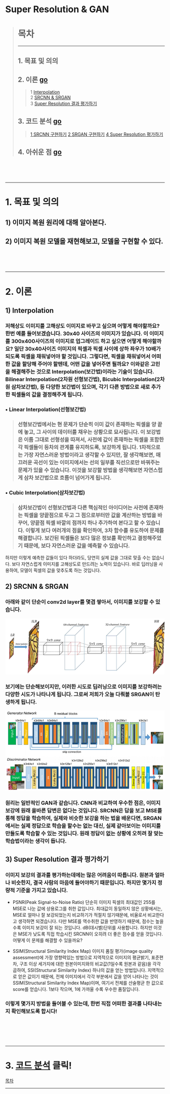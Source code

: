 Super Resolution & GAN
=
> # 목차
> ---
> ## 1. 목표 및 의의    
> ## 2. 이론 [go](#2-이론)    
>   > 1 [Interpolation](#1-intrepolation)    
>   > 2 [SRCNN & SRGAN](#2-srcnn-srgan)     
>   > 3 [Super Resolution 결과 평가하기](#3-super-resolution-결과-평가하기)     
> ## 3. 코드 분석 [go](#3-코드-분석)     
>   > [1 SRCNN 구현하기](#1-srcnn-구현하기)
>   > [2 SRGAN 구현하기](#2-srgan-구현하기)
>   > [4 Super Resolution 평가하기](#4-)     
> ## 4. 아쉬운 점 [go](#4-아쉬운-점)     


<br><br><br>

- - - -

# 1. 목표 및 의의     

## 1) 이미지 복원 원리에 대해 알아본다.    

## 2) 이미지 복원 모델을 재현해보고, 모델을 구현할 수 있다.     

<br><br><br>

- - - - 
# 2. 이론

## 1) Interpolation 
### 저해상도 이미지를 고해상도 이미지로 바꾸고 싶으며 어떻게 해야할까요? 한번 예를 들어보겠습니다. 30x40 사이즈의 이미지가 있습니다. 이 이미지를 300x400사이즈의 이미지로 업그레이드 하고 싶으면 어떻게 해야할까요? 일단 30x40사이즈 이미지의 픽셀과 픽셀 사이에 상하 좌우가 10배가 되도록 픽셀을 채워넣어야 할 것입니다. 그렇다면, 픽셀을 채워넣어서 어떠한 값을 할당해 주어야 할텐데, 어떤 값을 넣어주면 될까요? 이와같은 고민을 해결해주는 것으로 Interpolation(보간법)이라는 기술이 있습니다. Bilinear Interpolation(2차원 선형보간법), Bicubic Interpolation(2차원 삼차보간법), 등 다양한 보간법이 있으며, 각기 다른 방법으로 새로 추가한 픽셀들의 값을 결정해주게 됩니다.

### $\bullet$ Linear Interpolation(선형보간법)     
> ### 선형보간법에서는 현 문제가 단순히 이미 값이 존재하는 픽셀을 양 끝에 놓고, 그 사이의 데이터를 채우는 상황으로 묘사됩니다. 이 보강법은 이름 그대로 선형성을 따져서, 사전에 값이 존재하는 픽셀을 포함한 각 픽셀들이 등차의 관계를 유지하도록, 보강하게 됩니다. 1차적으로는 가장 자연스러운 방법이라고 생각할 수 있지만, 잘 생각해보면, 매끄러운 곡선이 있는 이미지에서는 선의 일부를 직선으로만 바꿔주는 문제가 있을 수 있습니다. 이것을 보강할 방법을 생각해보면 자연스럽게 삼차 보간법으로 흐름이 넘어가게 됩니다.    

### $\bullet$ Cubic Interpolation(삼차보간법)      
> ### 삼차보간법이 선형보간법과 다른 핵심적인 아이디어는 사전에 존재하는 픽셀을 양끝점으로 두고 그 점으로부터만 값을 계산하는 방법을 바꾸어, 양끝점 픽셀 바깥의 점까지 하나 추가하여 본다고 할 수 있습니다. 이렇게 보다 여러개의 점을 확인하여, 3차 함수를 유도하여 문제를 해결합니다. 보간된 픽셀들은 보다 많은 정보를 확인하고 결정해주었기 때문에, 보다 자연스러운 값을 예측할 수 있습니다.


하지만 이렇게 예측한 값들이 있다 하더라도, 당연히 실제 값을 그대로 맞출 수는 없습니다. 보다 자연스럽게 이미지를 고해상도로 만드려는 노력이 있습니다. 바로 딥러닝을 사용하여, 모델이 픽셀의 값을 맞추도록 하는 것입니다. 



## 2) SRCNN & SRGAN

### 아래와 같이 단순이 conv2d layer를 몇겹 쌓아서, 이미지를 보강할 수 있습니다.   

![이미지](data/e-22-9.srcnn.max-800x600.png)
### 보기에는 단순해보이지만, 이러한 시도로 딥러닝으로 이미지를 보강하려는 다양한 시도가 나타나게 됩니다. 그로써 저희가 오늘 다뤄볼 SRGAN이 탄생하게 됩니다.   

![간](data/e-22-14.srgan.max-800x600.png)

### 원리는 일반적인 GAN과 같습니다. CNN과 비교하여 우수한 점은, 이미지 보강에 원래 올바른 답변은 없다는 것입니다. SRCNN은 답을 보고 MSE를 통해 정답을 학습하여, 실제와 비슷한 보강을 하는 법을 배운다면, SRGAN에서는 실제 정답으로 학습을 할수는 없는 대신, 실제 같아보이는 이미지를 만들도록 학습할 수 있는 것입니다. 원래 정답이 없는 상황에 오히려 잘 맞는 학습법이라는 생각이 듭니다.

## 3) Super Resolution 결과 평가하기

### 이미지 보강의 결과를 평가하는데에는 많은 어려움이 따릅니다. 원본과 얼마나 비슷한지, 결국 사람의 마음에 들어야하기 때문입니다. 하지만 몇가지 정량적 기준을 가지고 있습니다.

- PSNR(Peak Signal-to-Noise Ratio)
단순히 이미지 픽셀의 최대값인 255를 MSE로 나눈 값에 상용로그를 취한 값입니다. 최대값이 동일하지 않은 상황에서는, MSE로 얼마나 잘 보강되었는지 비교하기가 적절치 않기때문에, 비율로서 비교한다고 생각하면 되겠습니다. 다만 MSE를 역수취한 값을 반영하기 때문에, 점수는 높을 수록 이미지 보강이 잘 되는 것입니다. dB(데시벨)단위를 사용합니다. 하지만 이것은 MSE가 낮도록 직접 학습시킨 SRCNN이 오히려 더 좋은 점수를 얻을 것입니다. 어떻게 이 문제를 해결할 수 있을까요?

- SSIM(Structural Similarity Index Map)
이미지 품질 평가(image quality assessment)에 가장 영향력있는 방법으로 지역적으로 이미지의 평균밝기, 표준편차, 구조 이상 세가지에 대한 원본이미지와의 비교값(1일수록 원본과 같음)을 각각 곱하여, SSI(Structural Similarity Index) 하나의 값을 얻는 방법입니다. 지역적으로 얻은 값이기 때문에, 전체 이미지에서 각각 부분에서 값을 얻어 나타나는 것이 SSIM(Structural Similarity Index Map)이며, 여기서 전체를 산술평균 한 값으로 score를 얻습니다. 1보다 작으며, 1에 가까울 수록 우수한 품질입니다.

### 이렇게  몇가지 방법을 들어볼 수 있는데, 한번 직접 어떠한 결과를 나타내는지 확인해보도록 합시다!

<br><br><br><br>

- - - -
# 3. [코드 분석](https://nbviewer.org/github/SunCreation/aiffel/blob/main/Working/AI/Super_Resolution/%5BEX-16%5D.ipynb#super-resolution-gan) __클릭!__


[목차](#-super-resolution-gan)
- - - -

